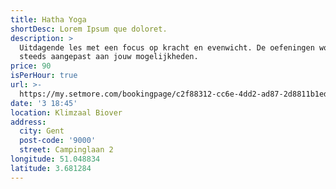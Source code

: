 ```yaml
---
title: Hatha Yoga
shortDesc: Lorem Ipsum que doloret.
description: >
  Uitdagende les met een focus op kracht en evenwicht. De oefeningen worden
  steeds aangepast aan jouw mogelijkheden.
price: 90
isPerHour: true
url: >-
  https://my.setmore.com/bookingpage/c2f88312-cc6e-4dd2-ad87-2d8811b1ed3b/bookclass
date: '3 18:45'
location: Klimzaal Biover
address:
  city: Gent
  post-code: '9000'
  street: Campinglaan 2
longitude: 51.048834
latitude: 3.681284
---
```


